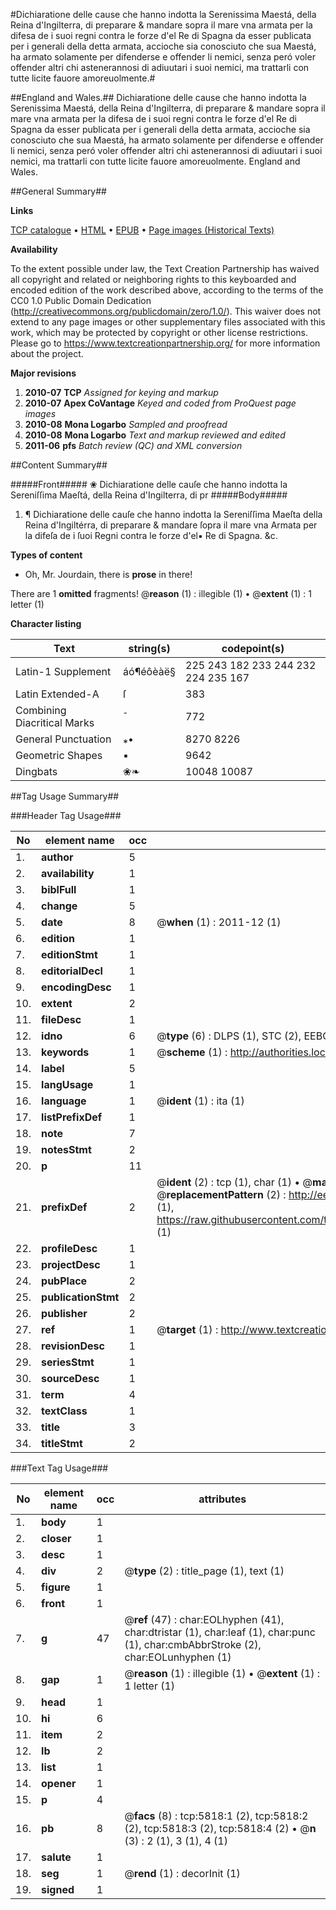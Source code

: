 #Dichiaratione delle cause che hanno indotta la Serenissima Maestá, della Reina d'Ingilterra, di preparare & mandare sopra il mare vna armata per la difesa de i suoi regni contra le forze d'el Re di Spagna da esser publicata per i generali della detta armata, accioche sia conosciuto che sua Maestá, ha armato solamente per difenderse e offender li nemici, senza peró voler offender altri chi astenerannosi di adiuutari i suoi nemici, ma trattarli con tutte licite fauore amoreuolmente.#

##England and Wales.##
Dichiaratione delle cause che hanno indotta la Serenissima Maestá, della Reina d'Ingilterra, di preparare & mandare sopra il mare vna armata per la difesa de i suoi regni contra le forze d'el Re di Spagna da esser publicata per i generali della detta armata, accioche sia conosciuto che sua Maestá, ha armato solamente per difenderse e offender li nemici, senza peró voler offender altri chi astenerannosi di adiuutari i suoi nemici, ma trattarli con tutte licite fauore amoreuolmente.
England and Wales.

##General Summary##

**Links**

[TCP catalogue](http://www.ota.ox.ac.uk/tcp/)  • 
[HTML](http://tei.it.ox.ac.uk/tcp/Texts-HTML/free/A22/A22695.html)  • 
[EPUB](http://tei.it.ox.ac.uk/tcp/Texts-EPUB/free/A22/A22695.epub) • 
[Page images (Historical Texts)](https://historicaltexts.jisc.ac.uk/eebo-99841250e)

**Availability**

To the extent possible under law, the Text Creation Partnership has waived all copyright and related or neighboring rights to this keyboarded and encoded edition of the work described above, according to the terms of the CC0 1.0 Public Domain Dedication (http://creativecommons.org/publicdomain/zero/1.0/). This waiver does not extend to any page images or other supplementary files associated with this work, which may be protected by copyright or other license restrictions. Please go to https://www.textcreationpartnership.org/ for more information about the project.

**Major revisions**

1. __2010-07__ __TCP__ *Assigned for keying and markup*
1. __2010-07__ __Apex CoVantage__ *Keyed and coded from ProQuest page images*
1. __2010-08__ __Mona Logarbo__ *Sampled and proofread*
1. __2010-08__ __Mona Logarbo__ *Text and markup reviewed and edited*
1. __2011-06__ __pfs__ *Batch review (QC) and XML conversion*

##Content Summary##

#####Front#####
❀ Dichiaratione delle cauſe che hanno indotta la Sereniſſima Maeſtá, della Reina d'Ingilterra, di pr
#####Body#####

1. ¶ Dichiaratione delle cauſe che hanno indotta la Sereniſſima Maeſta della Reina d'Ingiltérra, di preparare & mandare ſopra il mare vna Armata per la difeſa de i ſuoi Regni contra le forze d'el▪ Re di Spagna. &c.

**Types of content**

  * Oh, Mr. Jourdain, there is **prose** in there!

There are 1 **omitted** fragments! 
 @__reason__ (1) : illegible (1)  •  @__extent__ (1) : 1 letter (1)

**Character listing**


|Text|string(s)|codepoint(s)|
|---|---|---|
|Latin-1 Supplement|áó¶éôèàë§|225 243 182 233 244 232 224 235 167|
|Latin Extended-A|ſ|383|
|Combining             Diacritical Marks|̄|772|
|General Punctuation|⁎•|8270 8226|
|Geometric Shapes|▪|9642|
|Dingbats|❀❧|10048 10087|

##Tag Usage Summary##

###Header Tag Usage###

|No|element name|occ|attributes|
|---|---|---|---|
|1.|__author__|5||
|2.|__availability__|1||
|3.|__biblFull__|1||
|4.|__change__|5||
|5.|__date__|8| @__when__ (1) : 2011-12 (1)|
|6.|__edition__|1||
|7.|__editionStmt__|1||
|8.|__editorialDecl__|1||
|9.|__encodingDesc__|1||
|10.|__extent__|2||
|11.|__fileDesc__|1||
|12.|__idno__|6| @__type__ (6) : DLPS (1), STC (2), EEBO-CITATION (1), PROQUEST (1), VID (1)|
|13.|__keywords__|1| @__scheme__ (1) : http://authorities.loc.gov/ (1)|
|14.|__label__|5||
|15.|__langUsage__|1||
|16.|__language__|1| @__ident__ (1) : ita (1)|
|17.|__listPrefixDef__|1||
|18.|__note__|7||
|19.|__notesStmt__|2||
|20.|__p__|11||
|21.|__prefixDef__|2| @__ident__ (2) : tcp (1), char (1)  •  @__matchPattern__ (2) : ([0-9\-]+):([0-9IVX]+) (1), (.+) (1)  •  @__replacementPattern__ (2) : http://eebo.chadwyck.com/downloadtiff?vid=$1&page=$2 (1), https://raw.githubusercontent.com/textcreationpartnership/Texts/master/tcpchars.xml#$1 (1)|
|22.|__profileDesc__|1||
|23.|__projectDesc__|1||
|24.|__pubPlace__|2||
|25.|__publicationStmt__|2||
|26.|__publisher__|2||
|27.|__ref__|1| @__target__ (1) : http://www.textcreationpartnership.org/docs/. (1)|
|28.|__revisionDesc__|1||
|29.|__seriesStmt__|1||
|30.|__sourceDesc__|1||
|31.|__term__|4||
|32.|__textClass__|1||
|33.|__title__|3||
|34.|__titleStmt__|2||


###Text Tag Usage###

|No|element name|occ|attributes|
|---|---|---|---|
|1.|__body__|1||
|2.|__closer__|1||
|3.|__desc__|1||
|4.|__div__|2| @__type__ (2) : title_page (1), text (1)|
|5.|__figure__|1||
|6.|__front__|1||
|7.|__g__|47| @__ref__ (47) : char:EOLhyphen (41), char:dtristar (1), char:leaf (1), char:punc (1), char:cmbAbbrStroke (2), char:EOLunhyphen (1)|
|8.|__gap__|1| @__reason__ (1) : illegible (1)  •  @__extent__ (1) : 1 letter (1)|
|9.|__head__|1||
|10.|__hi__|6||
|11.|__item__|2||
|12.|__lb__|2||
|13.|__list__|1||
|14.|__opener__|1||
|15.|__p__|4||
|16.|__pb__|8| @__facs__ (8) : tcp:5818:1 (2), tcp:5818:2 (2), tcp:5818:3 (2), tcp:5818:4 (2)  •  @__n__ (3) : 2 (1), 3 (1), 4 (1)|
|17.|__salute__|1||
|18.|__seg__|1| @__rend__ (1) : decorInit (1)|
|19.|__signed__|1||
